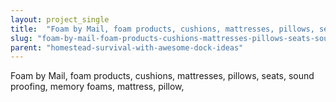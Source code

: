 ```yaml
---
layout: project_single
title:  "Foam by Mail, foam products, cushions, mattresses, pillows, seats, sound proofing, memory foams, mattress, pillow,"
slug: "foam-by-mail-foam-products-cushions-mattresses-pillows-seats-sound-proofing-memory-foams-mattress-pillow"
parent: "homestead-survival-with-awesome-dock-ideas"
---
```

Foam by Mail, foam products, cushions, mattresses, pillows, seats, sound proofing, memory foams, mattress, pillow,